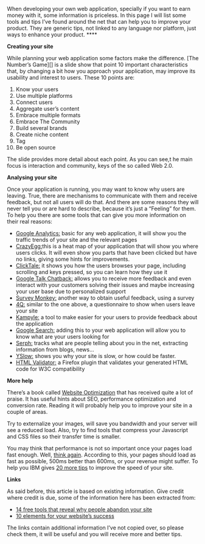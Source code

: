 When developing your own web application, specially if you want to earn
money with it, some information is priceless.  In this page I will list
some tools and tips I’ve found around the net that can help you to
improve your product. They are generic tips, not linked to any language
nor platform, just ways to enhance your product. ****

**Creating your site**

While planning your web application some factors make the difference.
[The Number’s Game][] is a slide show that point 10 important
characteristics that, by changing a bit how you approach your
application, may improve its usability and interest to users. These 10
points are:

1.  Know your users
2.  Use multiple platforms
3.  Connect users
4.  Aggregate user’s content
5.  Embrace multiple formats
6.  Embrace The Community
7.  Build several brands
8.  Create niche content
9.  Tag
10. Be open source

The slide provides more detail about each point. As you can see,t he
main focus is interaction and community, keys of the so called Web 2.0.

**Analysing your site**

Once your application is running, you may want to know why users are
leaving. True, there are mechanisms to communicate with them and receive
feedback, but not all users will do that. And there are some reasons
they will never tell you or are hard to describe, because it’s just a
“Feeling” for them. To help you there are some tools that can give you
more information on their real reasons:

-   [Google Analytics:][] basic for any web application, it will show
    you the traffic trends of your site and the relevant pages
-   [CrazyEgg:][]this is a heat map of your application that will show
    you where users clicks. It will even show you parts that have been
    clicked but have no links, giving some hints for improvements.
-   [ClickTale:][] it shows you how the users browses your page,
    including scrolling and keys pressed, so you can learn how they use
    it
-   [Google Talk Chatback:][] allows you to receive more feedback and
    even interact with your customers solving their issues and maybe
    increasing your user base due to personalized support
-   [Survey Monkey:][] another way to obtain useful feedback, using a
    survey
-   [4Q:][] similar to the one above, a questionnaire to show when users
    leave your site
-   [Kampyle:][] a tool to make easier for your users to provide
    feedback about the application
-   [Google Search:][] adding this to your web application will allow
    you to know what are your users looking for
-   [Serph:][] tracks what are people telling about you in the net,
    extracting information from blogs, news…
-   [YSlow:][] shows you why your site is slow, or how could be faster.
-   [HTML Validator:][] a Firefox plugin that validates your generated
    HTML code for W3C compatibility

**More help**

There’s a book called [Website Optimization][] that has received quite a
lot of praise. It has useful hints about SEO, performance optimization
and conversion rate. Reading it will probably help you to improve your
site in a couple of areas.

Try to externalize your images, will save you bandwidth and your server
will see a reduced load. Also, try to find tools that compress your
Javascript and CSS files so their transfer time is smaller.

You may think that performance is not so important once your pages load
fast enough. Well, [think again][]. According to this, your pages should
load as fast as possible, 500ms better than 600ms, or your revenue might
suffer. To help you IBM gives [20 more tips][] to improve the speed of
your site.

**Links**

As said before, this article is based on existing information. Give
credit where credit is due, some of the information here has been
extracted from:

-   [14 free tools that reveal why people abandon your site][]
-   [10 elements for your website’s success][]

The links contain additional information I’ve not copied over, so please
check them, it will be useful and you will receive more and better tips.

  [14 free tools that reveal why people abandon your site]: http://www.conversion-rate-experts.com/articles/understanding-your-visitors/
  [10 elements for your website’s success]: http://lolacomomola.blogspot.com/2008/10/10-elementos-para-el-xito-de-tu-pgina.html
  [Google Analytics:]: http://www.google.com/analytics/
  [CrazyEgg:]: http://crazyegg.com/
  [ClickTale:]: http://www.clicktale.com/
  [Google Talk Chatback:]: http://googletalk.blogspot.com/2008/02/google-talk-chatback.html
  [Survey Monkey:]: http://www.surveymonkey.com/
  [4Q:]: http://4q.iperceptions.com/
  [Kampyle:]: http://www.kampyle.com/
  [Google Search:]: http://www.google.com/sitesearch/
  [Serph:]: http://www.serph.com/
  [YSlow:]: http://developer.yahoo.com/yslow/
  [HTML Validator:]: http://users.skynet.be/mgueury/mozilla/
  [Website Optimization]: http://www.websiteoptimization.com/secrets/
  [think again]: http://glinden.blogspot.com/2006/11/marissa-mayer-at-web-20.html
  [20 more tips]: http://www.ibm.com/developerworks/web/library/wa-speedweb/
